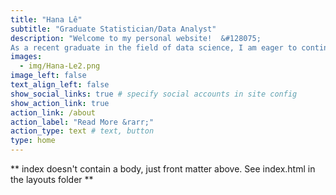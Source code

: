 ```yaml
---
title: "Hana Lê"
subtitle: "Graduate Statistician/Data Analyst"
description: "Welcome to my personal website!  &#128075;
As a recent graduate in the field of data science, I am eager to continue learning and sharing my insights through my blog. Follow along as I document my projects and discuss the latest trends in the industry."
images:
  - img/Hana-Le2.png
image_left: false
text_align_left: false
show_social_links: true # specify social accounts in site config
show_action_link: true
action_link: /about
action_label: "Read More &rarr;"
action_type: text # text, button
type: home
---
```


** index doesn't contain a body, just front matter above.
See index.html in the layouts folder **
